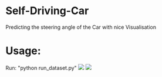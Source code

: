 # Self-Driving-Car
Predicting the steering angle of the Car with nice Visualisation
# Usage:
Run: "python run_dataset.py"
![](gif.gif)
![]([link-to-your-gif](https://github.com/dileepteja3/Self-Driving-Car/blob/master/gif.gif))
